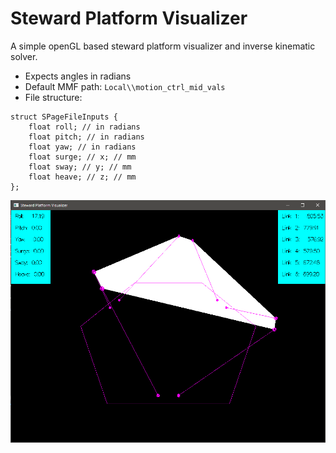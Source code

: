 # Steward Platform Visualizer
A simple openGL based steward platform visualizer and inverse kinematic solver.

* Expects angles in radians
* Default MMF path: `Local\\motion_ctrl_mid_vals`
* File structure:
```
struct SPageFileInputs {
    float roll; // in radians
    float pitch; // in radians
    float yaw; // in radians
    float surge; // x; // mm
    float sway; // y; // mm
    float heave; // z; // mm
};
```

![example](example.png)